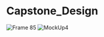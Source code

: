 # Capstone_Design
![Frame 85](https://github.com/j2an777/ForShopPlus/assets/110087099/dbca9136-a5dd-4a17-829c-f9745675a554)
![MockUp4](https://github.com/j2an777/ForShopPlus/assets/110087099/9d012c4e-e5ec-48e9-b00e-709b3995a205)
